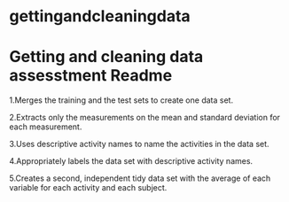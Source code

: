 gettingandcleaningdata
======================

Getting and cleaning data assesstment
Readme
========================================================
1.Merges the training and the test sets to create one data set.

2.Extracts only the measurements on the mean and standard deviation for each measurement. 

3.Uses descriptive activity names to name the activities in the data set.

4.Appropriately labels the data set with descriptive activity names. 

5.Creates a second, independent tidy data set with the average of each variable for each activity and each subject. 

